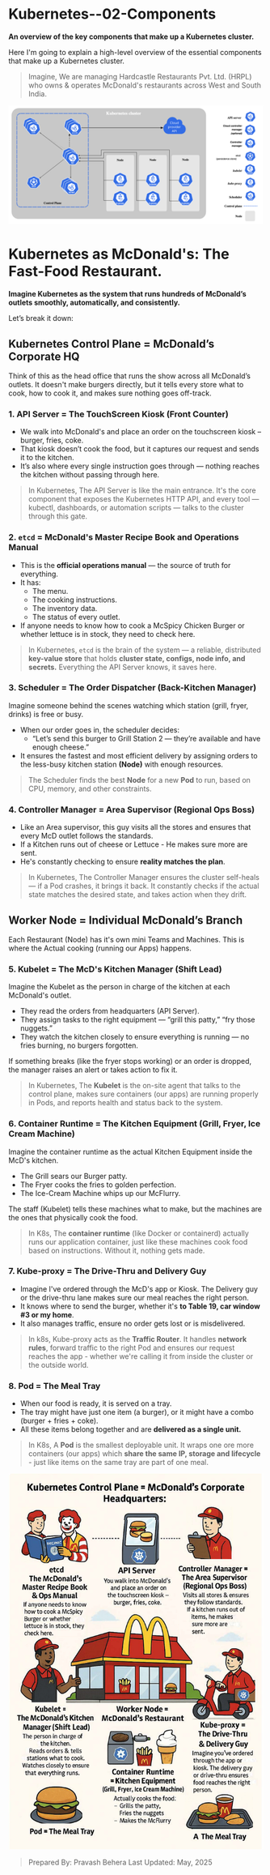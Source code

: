 # Kubernetes--02-Components

**An overview of the key components that make up a Kubernetes cluster.**

Here I'm going to explain a high-level overview of the essential components that make up a Kubernetes cluster.

> Imagine, We are managing Hardcastle Restaurants Pvt. Ltd. (HRPL) who owns & operates McDonald's restaurants across West and South India. 

![alt text](image.png)

# Kubernetes as McDonald's: The Fast-Food Restaurant.
**Imagine Kubernetes as the system that runs hundreds of McDonald’s outlets smoothly, automatically, and consistently.**

Let’s break it down:

## Kubernetes Control Plane = McDonald’s Corporate HQ
Think of this as the head office that runs the show across all McDonald’s outlets.
It doesn't make burgers directly, but it tells every store what to cook, how to cook it, and makes sure nothing goes off-track.

### 1. API Server = The TouchScreen Kiosk (Front Counter)
- We walk into McDonald's and place an order on the touchscreen kiosk – burger, fries, coke.
- That kiosk doesn’t cook the food, but it captures our request and sends it to the kitchen.
- It’s also where every single instruction goes through — nothing reaches the kitchen without passing through here.

> In Kubernetes, The API Server is like the main entrance. It's the core component that exposes the Kubernetes HTTP API, and every tool — kubectl, dashboards, or automation scripts — talks to the cluster through this gate.

### 2. `etcd` = McDonald's Master Recipe Book and Operations Manual
- This is the **official operations manual** — the source of truth for everything.
- It has:
    - The menu.
    - The cooking instructions.
    - The inventory data.
    - The status of every outlet.
- If anyone needs to know how to cook a McSpicy Chicken Burger or whether lettuce is in stock, they need to check here.
> In Kubernetes, `etcd` is the brain of the system — a reliable, distributed **key-value store** that holds **cluster state, configs, node info, and secrets.** Everything the API Server knows, it saves here.

### 3. Scheduler = The Order Dispatcher (Back-Kitchen Manager)
Imagine someone behind the scenes watching which station (grill, fryer, drinks) is free or busy.
- When our order goes in, the scheduler decides:
    - “Let’s send this burger to Grill Station 2 — they’re available and have enough cheese.”
- It ensures the fastest and most efficient delivery by assigning orders to the less-busy kitchen station **(Node)** with enough resources.
>  The Scheduler finds the best **Node** for a new **Pod** to run, based on CPU, memory, and other constraints.

### 4. Controller Manager = Area Supervisor (Regional Ops Boss)
- Like an Area supervisor, this guy visits all the stores and ensures that every McD outlet follows the standards.
- If a Kitchen runs out of cheese or Lettuce - He makes sure more are sent.
- He's constantly checking to ensure **reality matches the plan**.
> In Kubernetes, The Controller Manager ensures the cluster self-heals — if a Pod crashes, it brings it back. It constantly checks if the actual state matches the desired state, and takes action when they drift.

## Worker Node = Individual McDonald’s Branch
Each Restaurant (Node) has it's own mini Teams and Machines. This is where the Actual cooking (running our Apps) happens.

### 5. Kubelet = The McD's Kitchen Manager (Shift Lead)
Imagine the Kubelet as the person in charge of the kitchen at each McDonald's outlet.
- They read the orders from headquarters (API Server).
- They assign tasks to the right equipment — “grill this patty,” “fry those nuggets.”
- They watch the kitchen closely to ensure everything is running — no fries burning, no burgers forgotten.

If something breaks (like the fryer stops working) or an order is dropped, the manager raises an alert or takes action to fix it.
> In Kubernetes, The **Kubelet** is the on-site agent that talks to the control plane, makes sure containers (our apps) are running properly in Pods, and reports health and status back to the system.

### 6. Container Runtime = The Kitchen Equipment (Grill, Fryer, Ice Cream Machine)
Imagine the container runtime as the actual Kitchen Equipment inside the McD's kitchen.
- The Grill sears our Burger patty.
- The Fryer cooks the fries to golden perfection.
- The Ice-Cream Machine whips up our McFlurry.

The staff (Kubelet) tells these machines what to make, but the machines are the ones that physically cook the food.

> In K8s, The **container runtime** (like Docker or containerd) actually runs our application container, just like these machines cook food based on instructions. Without it, nothing gets made.

### 7. Kube-proxy = The Drive-Thru and Delivery Guy
- Imagine I've ordered through the McD's app or Kiosk. The Delivery guy or the drive-thru lane makes sure our meal reaches the right person.
- It knows where to send the burger, whether it's **to Table 19, car window #3 or my home**.
- It also manages traffic, ensure no order gets lost or is misdelivered.
> In k8s, Kube-proxy acts as the **Traffic Router**. It handles **network rules**, forward traffic to the right Pod and ensures our request reaches the app - whether we're calling it from inside the cluster or the outside world.

### 8. Pod = The Meal Tray
- When our food is ready, it is served on a tray.
- The tray might have just one item (a burger), or it might have a combo (burger + fries + coke).
- All these items belong together and are **delivered as a single unit.**
> In K8s, A **Pod** is the smallest deployable unit. It wraps one ore more containers (our apps) which **share the same IP, storage and lifecycle** - just like items on the same tray are part of one meal.

![alt text](image-3.png)

> Prepared By: Pravash Behera
> Last Updated: May, 2025
